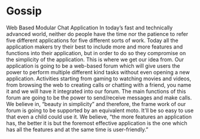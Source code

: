 # Gossip
Web Based Modular Chat Application
In today’s fast and technically advanced world, neither do people have the time nor the patience to refer five different applications for five different sorts of work. 
Today all the application makers try their best to include more and more features and functions into their application, but in order to do so they compromise on the simplicity of the application.
This is where we get our idea from. Our application is going to be a web-based forum which will give users the power to perform multiple different kind tasks without even opening a new application. 
Activities starting from gaming to watching movies and videos, from browsing the web to creating calls or chatting with a friend, you name it and we will have it integrated into our forum. 
The main functions of this forum are going to be the power to send/receive messages and make calls. We believe in, “beauty in simplicity” and therefore, the frame work of our forum is going to be supported by an equivalent moto. It'll be so easy to use that even a child could use it.
We believe, “the more features an application has, the better it is but the foremost effective application is the one which has all the features and at the same time is user-friendly.”
